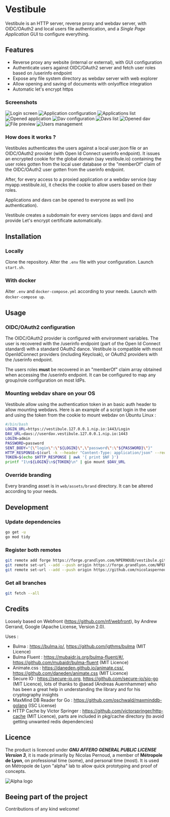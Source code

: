 # Vestibule

Vestibule is an HTTP server, reverse proxy and webdav server, with OIDC/OAuth2 and local users file authentication, and a _Single Page Application_ GUI to configure everything.

## Features

- Reverse proxy any website (internal or external), with GUI configuration
- Authenticate users against OIDC/OAuth2 server and fetch user roles based on /userinfo endpoint
- Expose any file system directory as webdav server with web explorer
- Allow opening and saving of documents with onlyoffice integration
- Automatic let's encrypt https

### Screenshots

![Login screen](miscellaneous/images/login.png "Login screen")
![Application configuration](miscellaneous/images/app_config.png "Application configuration")
![Applications list](miscellaneous/images/apps_list.png "Applications lists")
![Opened application](miscellaneous/images/opened_app.png "Opened application")
![Dav configuration](miscellaneous/images/dav_config.png "Dav configuration")
![Davs list](miscellaneous/images/davs_list.png "Davs list")
![Opened dav](miscellaneous/images/opened_dav.png "Opened dav")
![File preview](miscellaneous/images/file_preview.png "File preview")
![Users management](miscellaneous/images/users_management.png "Users management")

### How does it works ?

Vestibules authenticates the users against a local user.json file or an OIDC/OAuth2 provider (with Open Id Connect userinfo endpoint). It issues an encrypted cookie for the global domain (say vestibule.io) containing the user roles gotten from the local user database or the "memberOf" claim of the OIDC/OAuth2 user gotten from the userinfo endpoint.

After, for every access to a proxied application or a webdav service (say myapp.vestibule.io), it checks the cookie to allow users based on their roles.

Applications and davs can be opened to everyone as well (no authentication).

Vestibule creates a subdomain for every services (apps and davs) and provide Let's encrypt certificate automatically.

## Installation

### Locally

Clone the repository.
Alter the `.env` file with your configuration.
Launch `start.sh`.

### With docker

Alter `.env` and `docker-compose.yml` according to your needs.
Launch with `docker-compose up`.

## Usage

### OIDC/OAuth2 configuration

The OIDC/OAuth2 provider is configured with environment variables. The user is recovered with the /userinfo endpoint (part of the Open Id Connect standard) with a standard OAuth2 dance.
Vestibule is compatible with most OpenIdConnect providers (including Keycloak), or OAuth2 providers with the /userinfo endpoint.

The users roles **must** be recovered in an "memberOf" claim array obtained when accessing the /userinfo endpoint. It can be configured to map any group/role configuration on most IdPs.

### Mounting webdav share on your OS

Vestibule allow using the authentication token in an basic auth header to allow mounting webdavs.
Here is an example of a script login in the user and using the token from the cookie to mount webdav on Ubuntu Linux :

```bash
#/bin/bash
LOGIN_URL=https://vestibule.127.0.0.1.nip.io:1443/Login
DAV_URL=davs://userdav.vestibule.127.0.0.1.nip.io:1443
LOGIN=admin
PASSWORD=password
SENT_BODY="{\"login\":\"${LOGIN}\",\"password\":\"${PASSWORD}\"}"
HTTP_RESPONSE=$(curl -k --header "Content-Type: application/json" --request POST --data ${SENT_BODY} --silent --output /dev/null --cookie-jar - $LOGIN_URL)
TOKEN=$(echo $HTTP_RESPONSE | awk '{ print $NF }')
printf "1\n${LOGIN}\n${TOKEN}\n" | gio mount $DAV_URL
```

### Override branding

Every branding asset is in `web/assets/brand` directory. It can be altered according to your needs.

## Development

### Update dependencies

```bash
go get -u
go mod tidy
```

### Register both remotes

```bash
git remote add forge https://forge.grandlyon.com/NPERNOUD/vestibule.git
git remote set-url --add --push origin https://forge.grandlyon.com/NPERNOUD/vestibule.git
git remote set-url --add --push origin https://github.com/nicolaspernoud/Vestibule.git
```

### Get all branches

```bash
git fetch --all
```

## Credits

Loosely based on Webfront (https://github.com/nf/webfront), by Andrew Gerrand, Google (Apache License, Version 2.0).

Uses :

- Bulma : https://bulma.io/, https://github.com/jgthms/bulma (MIT Licence)
- Bulma Fluent : https://mubaidr.js.org/bulma-fluent/#/, https://github.com/mubaidr/bulma-fluent (MIT Licence)
- Animate.css : https://daneden.github.io/animate.css/, https://github.com/daneden/animate.css (MIT Licence)
- Secure IO : https://secure-io.org, https://github.com/secure-io/sio-go (MIT Licence), lots of thanks to @aead (Andreas Auernhammer) who has been a great help in understanding the library and for his cryptography insights
- MaxMind DB Reader for Go : https://github.com/oschwald/maxminddb-golang (ISC License)
- HTTP Cache by Victor Springer : https://github.com/victorspringer/http-cache (MIT Licence), parts are included in pkg/cache directory (to avoid getting unwanted redis dependencies)

## Licence

The product is licenced under **_GNU AFFERO GENERAL PUBLIC LICENSE Version 3_**, it is made primarily by Nicolas Pernoud, a member of **Métropole de Lyon**, on professional time (some), and personal time (most). It is used on Métropole de Lyon "alpha" lab to allow quick prototyping and proof of concepts.

![Alpha logo](miscellaneous/images/logo_alpha_couleurs_RVB.png "Alpha logo")

## Beeing part of the project

Contributions of any kind welcome!
